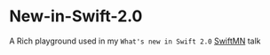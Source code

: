 # New-in-Swift-2.0
A Rich playground used in my `What's new in Swift 2.0` [SwiftMN](http://www.meetup.com/SwiftMN/events/223627194/) talk
